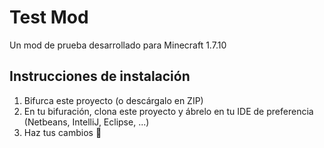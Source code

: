 # Test Mod
Un mod de prueba desarrollado para Minecraft 1.7.10

## Instrucciones de instalación
1. Bifurca este proyecto (o descárgalo en ZIP)
2. En tu bifuración, clona este proyecto y ábrelo en tu IDE de preferencia (Netbeans, IntelliJ, Eclipse, ...)
3. Haz tus cambios :smiling_face_with_three_hearts:
